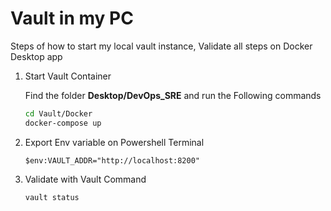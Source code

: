 # Vault in my PC

Steps of how to start my local vault instance, Validate all steps on Docker Desktop app


1. Start Vault Container
    
   Find the folder __Desktop/DevOps_SRE__ and run the Following commands
   
    ```bash
    cd Vault/Docker
    docker-compose up
    ``` 

2. Export Env variable on Powershell Terminal

    ```
    $env:VAULT_ADDR="http://localhost:8200"
    ```

3. Validate with Vault Command
   
    ```
    vault status
    ```